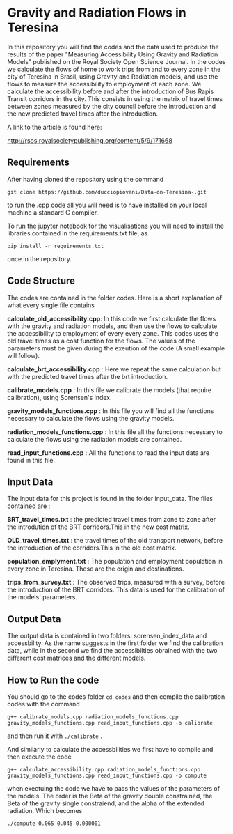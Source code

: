 # Gravity and Radiation Flows in Teresina


In this repository you will find the codes and the data used to produce the results of the paper "Measuring Accessibility Using Gravity and Radiation Models" published on the Royal Society Open Science Journal. In the codes we calculate the flows of home to work trips from and to every zone in the city of Teresina in Brasil, using Gravity and Radiation models, and use the flows to measure the accessibility to employment of each zone. We calculate the accessibility before and after the introduction of Bus Rapis Transit corridors in the city. This consists in using the  matrix of travel times between zones measured by the city council before the introduction and the new predicted travel times  after the introduction. 
 
A link to the article is found here:

http://rsos.royalsocietypublishing.org/content/5/9/171668

## Requirements 

After having cloned the repository using the command 

`git clone https://github.com/ducciopiovani/Data-on-Teresina-.git `

to run the .cpp code all you will need is to have installed on your local machine a standard C compiler. 

To run the jupyter notebook for the visualisations you will need to install the libraries contained in the requirements.txt file, as

`pip install -r requirements.txt`

once in the repository. 


## Code Structure 

The codes are contained in the folder codes. Here is a short explanation of what every single file contains


**calculate_old_accessibility.cpp**: In this code we first calculate the flows with the gravity and radiation models, and then use the flows 
                                   to calculate the accessibility to employment of every every zone. This codes uses the old travel times 
                                   as a cost function for the flows. The values of the parameters must be given during the exeution of the code (A small example will follow).

**calculate_brt_accessibility.cpp** :  Here we repeat the same calculation but with the predicted travel times after the brt introduction. 

**calibrate_models.cpp** : In this file we calibrate the models (that require calibration), using Sorensen's index. 

**gravity_models_functions.cpp** : In this file you will find all the functions necessary to calculate the flows using the gravity models. 

**radiation_models_functions.cpp** : In this file all the functions necessary to calculate the flows using the radiation models are contained.

**read_input_functions.cpp** : All the functions to read the input data are found in this file. 


## Input Data

The input data for this project is found in the folder input_data. The files contained are :

**BRT_travel_times.txt** : the predicted travel times from zone to zone after the introdution of the BRT corridors.This in the new cost matrix.

**OLD_travel_times.txt** : the travel times of the old transport network, before the introduction of the corridors.This in the old cost matrix.

**population_emplyment.txt** : The population and employment population in every zone in Teresina. These are the origin and destinations. 

**trips_from_survey.txt** : The observed trips, measured with a survey, before the introduction of the BRT corridors. This data is used for the calibration of the models' parameters. 



## Output Data

The output data is contained in two folders: sorensen_index_data and accessbility. As the name suggests in the first folder we find the calibration data, while in the second we find the accessibilties obrained with the two different cost matrices and the different models.  


## How to Run the code  


You should go to the codes folder `cd codes` and then compile the calibration codes with the command 

`g++ calibrate_models.cpp radiation_models_functions.cpp gravity_models_functions.cpp read_input_functions.cpp -o calibrate`

and then run it  with `./calibrate` .  

And similarly to calculate the accessbilities we first have to compile and then execute the code

`g++ calculate_accessibility.cpp radiation_models_functions.cpp gravity_models_functions.cpp read_input_functions.cpp -o compute`

when exectuing the code we have to pass the values of the parameters of the models. The order is the Beta of the gravity double constrained, the Beta of the gravity single constraiend, and the alpha of the extended radiation. Which becomes

`./compute 0.065 0.045 0.000001`






